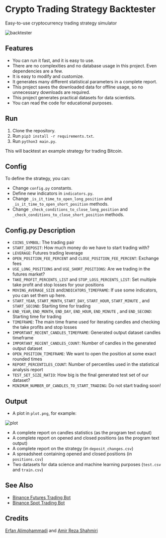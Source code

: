 # Crypto Trading Strategy Backtester

Easy-to-use cryptocurrency trading strategy simulator

![backtester](https://user-images.githubusercontent.com/7780269/183514626-158eec2e-137b-421d-9f82-8055c72c3b1c.png)

## Features

- You can run it fast, and it is easy to use.
- There are no complexities and no database usage in this project. Even dependencies are a few.
- It is easy to modify and customize.
- It generates many different statistical parameters in a complete report.
- This project saves the downloaded data for offline usage, so no unnecessary downloads are required.
- This project generates practical datasets for data scientists.
- You can read the code for educational purposes.

## Run

1. Clone the repository.
2. Run `pip3 install -r requirements.txt`.
3. Run `python3 main.py`.

This will backtest an example strategy for trading Bitcoin.

## Config

To define the strategy, you can:

- Change `config.py` constants.
- Define new indicators in `indicators.py`.
- Change `_is_it_time_to_open_long_position` and `_is_it_time_to_open_short_position` methods.
- Change `_check_conditions_to_close_long_position` and `_check_conditions_to_close_short_position` methods.

## Config.py Description

- `COINS_SYMBOL`: The trading pair
- `START_DEPOSIT`: How much money do we have to start trading with? 
- `LEVERAGE`: Futures trading leverage
- `OPEN_POSITION_FEE_PERCENT` and `CLOSE_POSITION_FEE_PERCENT`: Exchange fees
- `USE_LONG_POSITIONS` and `USE_SHORT_POSITIONS`: Are we trading in the futures market?
- `TAKE_PROFIT_PERCENTS_LIST` and `STOP_LOSS_PERCENTS_LIST`: Set multiple take profit and stop losses for your positions
- `MOVING_AVERAGE_SIZE` and`INDICATORS_TIMEFRAME`: If use some indicators, you can set them up here.
- `START_YEAR`, `START_MONTH`, `START_DAY`, `START_HOUR`, `START_MINUTE` , and `START_SECOND`: Starting time for trading
- `END_YEAR`, `END_MONTH`, `END_DAY`, `END_HOUR`, `END_MINUTE` , and `END_SECOND`: Starting time for trading
- `TIMEFRAME`: The main time frame used for iterating candles and checking the take profits and stop losses
- `IMPORTANT_RECENT_CANDLES_TIMEFRAME`: Generated output dataset candles timeframe
- `IMPORTANT_RECENT_CANDLES_COUNT`: Number of candles in the generated output dataset
- `OPEN_POSITION_TIMEFRAME`: We want to open the position at some exact rounded times
- `REPORT_PERCENTILES_COUNT`: Number of percentiles used in the statistical analysis report
- `TEST_SET_SIZE_RATIO`: How big is the final generated test set of our dataset?
- `MINIMUM_NUMBER_OF_CANDLES_TO_START_TRADING`: Do not start trading soon!

## Output

- A plot in `plot.png`, for example:

![plot](https://user-images.githubusercontent.com/7780269/183297991-5bfc0537-138d-4d8b-909c-f6272538ff59.png)
- A complete report on candles statistics (as the program text output)
- A complete report on opened and closed positions (as the program text output)
- A complete report on the strategy (in `deposit_changes.csv`)
- A spreadsheet containing opened and closed positions (in `positions.csv`)
- Two datasets for data science and machine learning purposes (`test.csv` and `train.csv`)

## See Also

- [Binance Futures Trading Bot](https://github.com/erfaniaa/binance-futures-trading-bot)
- [Binance Spot Trading Bot](https://github.com/smzerehpoush/binance-spot-trading-bot)

## Credits

[Erfan Alimohammadi](https://github.com/Erfaniaa) and [Amir Reza Shahmiri](https://github.com/Amirrezashahmiri)
